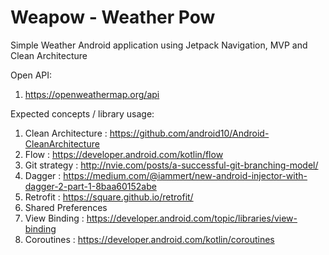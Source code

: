 # Weapow - Weather Pow
Simple Weather Android application using Jetpack Navigation, MVP and Clean Architecture

Open API: 
1. https://openweathermap.org/api

Expected concepts / library usage:
1. Clean Architecture : https://github.com/android10/Android-CleanArchitecture
2. Flow : https://developer.android.com/kotlin/flow
3. Git strategy : http://nvie.com/posts/a-successful-git-branching-model/
4. Dagger : https://medium.com/@iammert/new-android-injector-with-dagger-2-part-1-8baa60152abe
5. Retrofit : https://square.github.io/retrofit/
6. Shared Preferences
7. View Binding : https://developer.android.com/topic/libraries/view-binding
8. Coroutines : https://developer.android.com/kotlin/coroutines